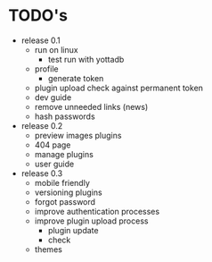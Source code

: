 # TODO's

- release 0.1
    - run on linux
        - test run with yottadb
    - profile
        - generate token
    - plugin upload check against permanent token
    - dev guide
    - remove unneeded links (news)
    - hash passwords
- release 0.2
    - preview images plugins
    - 404 page
    - manage plugins
    - user guide
- release 0.3
    - mobile friendly
    - versioning plugins
    - forgot password
    - improve authentication processes
    - improve plugin upload process
        - plugin update
        - check
    - themes
   